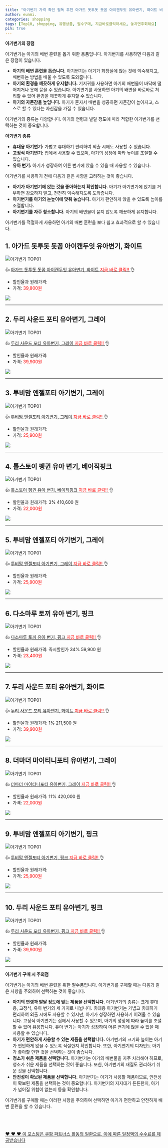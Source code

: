 ```yaml
---
title: "아기변기 가격 확인 필독 추천 아가드 돗투돗 돗꼼 아이캔두잇 유아변기, 화이트 비교 장점 구매가이드"
author: eunmi.
categories: shopping
tags: [Top10, shopping, 유행상품, 필수구매, 지금바로클릭하세요, 놓치면후회해요]
pin: true
---
```

**아기변기의 장점**

아기변기는 아기의 배변 훈련을 돕기 위한 용품입니다. 아기변기를 사용하면 다음과 같은 장점이 있습니다.

* **아기의 배변 훈련을 돕습니다.** 아기변기는 아기가 화장실에 앉는 것에 익숙해지고, 배변하는 방법을 배울 수 있도록 도와줍니다.
* **아기의 환경을 깨끗하게 유지합니다.** 기저귀를 사용하면 아기의 배변물이 바닥에 떨어지거나 옷에 묻을 수 있습니다. 아기변기를 사용하면 아기의 배변을 바로바로 처리할 수 있어 환경을 깨끗하게 유지할 수 있습니다.
* **아기의 자존감을 높입니다.** 아기가 혼자서 배변을 성공하면 자존감이 높아지고, 스스로 할 수 있다는 자신감을 가질 수 있습니다.

아기변기의 종류는 다양합니다. 아기의 연령과 발달 정도에 따라 적합한 아기변기를 선택하는 것이 중요합니다.

**아기변기 종류**

* **휴대용 아기변기:** 가볍고 휴대하기 편리하여 외출 시에도 사용할 수 있습니다.
* **고정식 아기변기:** 집에서 사용할 수 있으며, 아기의 성장에 따라 높이를 조절할 수 있습니다.
* **유아 변기:** 아기가 성장하여 어른 변기에 앉을 수 있을 때 사용할 수 있습니다.

아기변기를 사용하기 전에 다음과 같은 사항을 고려하는 것이 좋습니다.

* **아기가 아기변기에 앉는 것을 좋아하는지 확인합니다.** 아기가 아기변기에 앉기를 거부하면 강요하지 말고, 천천히 익숙해지도록 도와줍니다.
* **아기변기를 아기의 눈높이에 맞춰 놓습니다.** 아기가 편안하게 앉을 수 있도록 높이를 조절합니다.
* **아기변기를 자주 청소합니다.** 아기의 배변물이 묻지 않도록 깨끗하게 유지합니다.

아기변기를 적절하게 사용하면 아기의 배변 훈련을 보다 쉽고 효과적으로 할 수 있습니다.

   

## 1. 아가드 돗투돗 돗꼼 아이캔두잇 유아변기, 화이트

![아기변기 TOP01](https://thumbnail9.coupangcdn.com/thumbnails/remote/230x230ex/image/retail/images/1763109379621938-0d12ecee-91bf-47e4-a6fa-b3de2d58d5fa.jpg)


👍 [아가드 돗투돗 돗꼼 아이캔두잇 유아변기, 화이트 <font color=red> 지금 바로 클릭!! </font> ](https://link.coupang.com/re/AFFSDP?lptag=AF3617701&subid=GithubCoopas&pageKey=6143525601&traceid=V0-153&itemId=11804559288&vendorItemId=79078111791) 👌 


- 할인율과 원래가격: 
- 가격: <span style='color:red'>39,800원</span>

[![](/discount_price.png)](https://link.coupang.com/re/AFFSDP?lptag=AF3617701&subid=GithubCoopas&pageKey=6143525601&traceid=V0-153&itemId=11804559288&vendorItemId=79078111791)

---


   

## 2. 두리 사운드 포티 유아변기, 그레이

![아기변기 TOP01](https://thumbnail7.coupangcdn.com/thumbnails/remote/230x230ex/image/retail/images/2020/08/21/19/8/58567b0c-048b-4858-af04-aff443e1bdaf.jpg)


👍 [두리 사운드 포티 유아변기, 그레이 <font color=red> 지금 바로 클릭!! </font> ](https://link.coupang.com/re/AFFSDP?lptag=AF3617701&subid=GithubCoopas&pageKey=2150004307&traceid=V0-153&itemId=3651197057&vendorItemId=71636688581) 👌 


- 할인율과 원래가격: 
- 가격: <span style='color:red'>39,900원</span>

[![](/discount_price.png)](https://link.coupang.com/re/AFFSDP?lptag=AF3617701&subid=GithubCoopas&pageKey=2150004307&traceid=V0-153&itemId=3651197057&vendorItemId=71636688581)

---


   

## 3. 투비맘 엔젤포티 아기변기, 그레이

![아기변기 TOP01](https://thumbnail10.coupangcdn.com/thumbnails/remote/230x230ex/image/retail/images/2020/06/30/15/3/72d185e3-fc1b-4613-a760-2365fa50daa0.jpg)


👍 [투비맘 엔젤포티 아기변기, 그레이 <font color=red> 지금 바로 클릭!! </font> ](https://link.coupang.com/re/AFFSDP?lptag=AF3617701&subid=GithubCoopas&pageKey=1149869142&traceid=V0-153&itemId=3073480193&vendorItemId=71061386695) 👌 


- 할인율과 원래가격: 
- 가격: <span style='color:red'>25,900원</span>

[![](/discount_price.png)](https://link.coupang.com/re/AFFSDP?lptag=AF3617701&subid=GithubCoopas&pageKey=1149869142&traceid=V0-153&itemId=3073480193&vendorItemId=71061386695)

---


   

## 4. 톨스토이 펭귄 유아 변기, 베이직핑크

![아기변기 TOP01](https://thumbnail6.coupangcdn.com/thumbnails/remote/230x230ex/image/retail/images/105993722212118-fdc8a425-9680-46dd-ac81-044d12ea9ea6.jpg)


👍 [톨스토이 펭귄 유아 변기, 베이직핑크 <font color=red> 지금 바로 클릭!! </font> ](https://link.coupang.com/re/AFFSDP?lptag=AF3617701&subid=GithubCoopas&pageKey=19923340&traceid=V0-153&itemId=79212146&vendorItemId=3133902250) 👌 


- 할인율과 원래가격: 3%  410,600   원
- 가격: <span style='color:red'>22,000원</span>

[![](/discount_price.png)](https://link.coupang.com/re/AFFSDP?lptag=AF3617701&subid=GithubCoopas&pageKey=19923340&traceid=V0-153&itemId=79212146&vendorItemId=3133902250)

---


   

## 5. 투비맘 엔젤포티 아기변기, 그레이

![아기변기 TOP01](https://thumbnail10.coupangcdn.com/thumbnails/remote/230x230ex/image/retail/images/2020/06/30/15/3/72d185e3-fc1b-4613-a760-2365fa50daa0.jpg)


👍 [투비맘 엔젤포티 아기변기, 그레이 <font color=red> 지금 바로 클릭!! </font> ](https://link.coupang.com/re/AFFSDP?lptag=AF3617701&subid=GithubCoopas&pageKey=1149869142&traceid=V0-153&itemId=3073480193&vendorItemId=71061386695) 👌 


- 할인율과 원래가격: 
- 가격: <span style='color:red'>25,900원</span>

[![](/discount_price.png)](https://link.coupang.com/re/AFFSDP?lptag=AF3617701&subid=GithubCoopas&pageKey=1149869142&traceid=V0-153&itemId=3073480193&vendorItemId=71061386695)

---


   

## 6. 다소마루 토끼 유아 변기, 핑크

![아기변기 TOP01](https://thumbnail6.coupangcdn.com/thumbnails/remote/230x230ex/image/retail/images/2022/09/28/17/2/e9b61198-6608-488e-bf8b-94e928e41d64.jpg)


👍 [다소마루 토끼 유아 변기, 핑크 <font color=red> 지금 바로 클릭!! </font> ](https://link.coupang.com/re/AFFSDP?lptag=AF3617701&subid=GithubCoopas&pageKey=6807612582&traceid=V0-153&itemId=16094058024&vendorItemId=83291652779) 👌 


- 할인율과 원래가격: 즉시할인가 34%  59,900   원
- 가격: <span style='color:red'>23,400원</span>

[![](/discount_price.png)](https://link.coupang.com/re/AFFSDP?lptag=AF3617701&subid=GithubCoopas&pageKey=6807612582&traceid=V0-153&itemId=16094058024&vendorItemId=83291652779)

---


   

## 7. 두리 사운드 포티 유아변기, 화이트

![아기변기 TOP01](https://thumbnail10.coupangcdn.com/thumbnails/remote/230x230ex/image/retail/images/2020/08/21/19/2/64af4a2c-4048-4d42-a982-d28d326e1874.jpg)


👍 [두리 사운드 포티 유아변기, 화이트 <font color=red> 지금 바로 클릭!! </font> ](https://link.coupang.com/re/AFFSDP?lptag=AF3617701&subid=GithubCoopas&pageKey=2150004307&traceid=V0-153&itemId=3651197053&vendorItemId=71636688540) 👌 


- 할인율과 원래가격: 1%  211,500   원
- 가격: <span style='color:red'>39,900원</span>

[![](/discount_price.png)](https://link.coupang.com/re/AFFSDP?lptag=AF3617701&subid=GithubCoopas&pageKey=2150004307&traceid=V0-153&itemId=3651197053&vendorItemId=71636688540)

---


   

## 8. 더마더 마이티니포티 유아변기, 그레이

![아기변기 TOP01](https://thumbnail8.coupangcdn.com/thumbnails/remote/230x230ex/image/product/image/vendoritem/2018/11/07/3805072804/bdce54b5-b44a-4754-b4e1-6e68f65ff4bf.jpg)


👍 [더마더 마이티니포티 유아변기, 그레이 <font color=red> 지금 바로 클릭!! </font> ](https://link.coupang.com/re/AFFSDP?lptag=AF3617701&subid=GithubCoopas&pageKey=92345472&traceid=V0-153&itemId=328311954&vendorItemId=3805072804) 👌 


- 할인율과 원래가격: 11%  420,000   원
- 가격: <span style='color:red'>22,000원</span>

[![](/discount_price.png)](https://link.coupang.com/re/AFFSDP?lptag=AF3617701&subid=GithubCoopas&pageKey=92345472&traceid=V0-153&itemId=328311954&vendorItemId=3805072804)

---


   

## 9. 투비맘 엔젤포티 아기변기, 핑크

![아기변기 TOP01](https://thumbnail10.coupangcdn.com/thumbnails/remote/230x230ex/image/retail/images/2020/01/02/17/7/a9df2235-2ee7-4e41-9620-f5a12a48110a.jpg)


👍 [투비맘 엔젤포티 아기변기, 핑크 <font color=red> 지금 바로 클릭!! </font> ](https://link.coupang.com/re/AFFSDP?lptag=AF3617701&subid=GithubCoopas&pageKey=1149869142&traceid=V0-153&itemId=2123581236&vendorItemId=70122173327) 👌 


- 할인율과 원래가격: 
- 가격: <span style='color:red'>25,900원</span>

[![](/discount_price.png)](https://link.coupang.com/re/AFFSDP?lptag=AF3617701&subid=GithubCoopas&pageKey=1149869142&traceid=V0-153&itemId=2123581236&vendorItemId=70122173327)

---


   

## 10. 두리 사운드 포티 유아변기, 핑크

![아기변기 TOP01](https://thumbnail9.coupangcdn.com/thumbnails/remote/230x230ex/image/retail/images/2020/08/21/19/6/873cc7e7-7325-4f04-8a4c-751ac19b7b53.jpg)


👍 [두리 사운드 포티 유아변기, 핑크 <font color=red> 지금 바로 클릭!! </font> ](https://link.coupang.com/re/AFFSDP?lptag=AF3617701&subid=GithubCoopas&pageKey=2150004307&traceid=V0-153&itemId=3651197055&vendorItemId=71636688566) 👌 


- 할인율과 원래가격: 
- 가격: <span style='color:red'>39,900원</span>

[![](/discount_price.png)](https://link.coupang.com/re/AFFSDP?lptag=AF3617701&subid=GithubCoopas&pageKey=2150004307&traceid=V0-153&itemId=3651197055&vendorItemId=71636688566)

---
**아기변기 구매 시 주의점**

아기변기는 아기의 배변 훈련을 위한 필수품입니다. 아기변기를 구매할 때는 다음과 같은 사항을 주의하여 선택하는 것이 좋습니다.

* **아기의 연령과 발달 정도에 맞는 제품을 선택합니다.** 아기변기의 종류는 크게 휴대용, 고정식, 유아 변기의 세 가지로 나뉩니다. 휴대용 아기변기는 가볍고 휴대하기 편리하여 외출 시에도 사용할 수 있지만, 아기가 성장하면 사용하기 어려울 수 있습니다. 고정식 아기변기는 집에서 사용할 수 있으며, 아기의 성장에 따라 높이를 조절할 수 있어 유용합니다. 유아 변기는 아기가 성장하여 어른 변기에 앉을 수 있을 때 사용할 수 있습니다.
* **아기가 편안하게 사용할 수 있는 제품을 선택합니다.** 아기변기의 크기와 높이는 아기가 편안하게 앉을 수 있도록 적절한지 확인합니다. 또한, 아기변기의 디자인도 아기가 좋아할 만한 것을 선택하는 것이 좋습니다.
* **청소가 쉬운 제품을 선택합니다.** 아기변기는 아기의 배변물을 자주 처리해야 하므로, 청소가 쉬운 제품을 선택하는 것이 좋습니다. 또한, 아기변기의 재질도 관리하기 쉬운 것을 선택합니다.
* **안전성이 확보된 제품을 선택합니다.** 아기변기는 아기가 사용할 제품이므로, 안전성이 확보된 제품을 선택하는 것이 중요합니다. 아기변기의 지지대가 튼튼한지, 아기가 넘어질 위험이 없는지 등을 확인합니다.

아기변기를 구매할 때는 이러한 사항을 주의하여 선택하면 아기가 편안하고 안전하게 배변 훈련을 할 수 있습니다.<br><br><br><br><br> [ ❤ ❤ ❤ 이 포스팅은 쿠팡 파트너스 활동의 일환으로, 이에 따른 일정액의 수수료를 제공받습니다](https://link.coupang.com/a/bcEFyh)